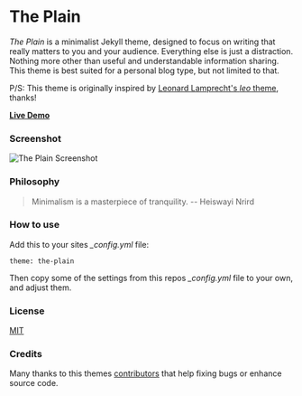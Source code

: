# The Plain

_The Plain_ is a minimalist Jekyll theme, designed to focus on writing that really matters to you and your audience.
Everything else is just a distraction.
Nothing more other than useful and understandable information sharing.
This theme is best suited for a personal blog type, but not limited to that.

P/S: This theme is originally inspired by [Leonard Lamprecht's _leo_ theme](https://github.com/leo/leo.github.io), thanks!

[**Live Demo**](http://heiswayi.github.io/the-plain/)

### Screenshot

![The Plain Screenshot](http://i.imgur.com/8ZXhjfV.png)

### Philosophy

> Minimalism is a masterpiece of tranquility. -- Heiswayi Nrird

### How to use

Add this to your sites *_config.yml* file:

	theme: the-plain

Then copy some of the settings from this repos *_config.yml* file to your own,
and adjust them.

### License

[MIT](LICENSE.md)

### Credits

Many thanks to this themes [contributors](https://github.com/heiswayi/the-plain/graphs/contributors)
that help fixing bugs or enhance source code.

